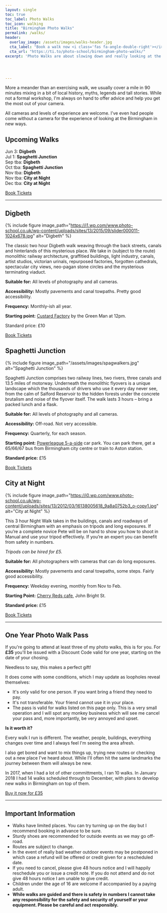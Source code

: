 ```yaml
---
layout: single
toc: true
toc_label: Photo Walks
toc_icon: walking
title: "Birmingham Photo Walks"
permalink: /walks/
header:
  overlay_image: /assets/images/walks-header.jpg
  cta_label: "Book a walk now <i class='fas fa-angle-double-right'></i>"
  cta_url: "https://ti.to/photo-school/birmingham-photo-walks/"
excerpt: 'Photo Walks are about slowing down and really looking at the details of the city while learning from being in a group.'




---
```



More a meander than an exercising walk, we usually cover a mile in 90 minutes mixing in a bit of local history, myths, legends and tall stories. While not a formal workshop, I'm always on hand to offer advice and help you get the most out of your camera.

All cameras and levels of experience are welcome. I've even had people come without a camera for the experience of looking at the Birmingham in new ways.

## Upcoming Walks

Jun 3: <strong>Digbeth</strong><br>
Jul 1: <strong>Spaghetti Junction</strong><br>
Sep tba: <strong>Digbeth</strong><br>
Oct tba: <strong>Spaghetti Junction</strong><br>
Nov tba: <strong>Digbeth</strong><br>
Nov tba: <strong>City at Night</strong><br>
Dec tba: <strong>City at Night</strong>

<p></p><p style="display:none;">Sep 2: <strong>Digbeth</strong><br>
Oct 7: <strong>Spaghetti Junction</strong><br>
Nov 4: <strong>Digbeth</strong><br>
Nov 13: <strong>City at Night</strong><br>
Dec 4: <strong>City at Night</strong></p>

<a href="https://ti.to/photo-school/birmingham-photo-walks" class="btn btn--primary">Book Tickets</a>

* * * 

## Digbeth

{% include figure image_path="https://i1.wp.com/www.photo-school.co.uk/wp-content/uploads/sites/13/2015/09/slider000011-1024x678.jpg" alt="Digbeth" %}

The classic two hour Digbeth walk weaving through the back streets, canals and hinterlands of this mysterious place. We take in (subject to the route) monolithic railway architecture, graffitied buildings, light industry, canals, artist studios, victorian urinals, repurposed factories, forgotten cathedrals, spectacular city views, neo-pagan stone circles and the mysterious terminating viaduct.

**Suitable for:** All levels of photography and all cameras.

**Accessibility:** Mostly pavements and canal towpaths. Pretty good accessibility.

**Frequency:** Monthly-ish all year.

**Starting point:** [Custard Factory](https://en.wikipedia.org/wiki/Custard_Factory) by the Green Man at 12pm.

Standard price: £10

<a href="https://ti.to/photo-school/birmingham-photo-walks" class="btn btn--primary">Book Tickets</a>

## Spaghetti Junction

{% include figure image_path="/assets/images/spagwalkers.jpg" alt="Spaghetti Junction" %}

Spaghetti Junction comprises two railway lines, two rivers, three canals and 13.5 miles of motorway. Underneath the monolithic flyovers is a unique landscape which the thousands of drivers who use it every day never see, from the calm of Salford Reservoir to the hidden forests under the concrete brutalism and noise of the flyover itself. The walk lasts 3 hours – bring a packed lunch and a flask. 

**Suitable for:** All levels of photography and all cameras.

**Accessibility:** Off-road. Not very accessible.

**Frequency:** Quarterly, for each season.

**Starting point:** [Powerleague 5-a-side](http://www.powerleague.co.uk/5-a-side/midlands/birmingham) car park. You can park there, get a 65/66/67 bus from Birmingham city centre or train to Aston station.

**Standard price:** £15

<a href="https://ti.to/photo-school/birmingham-photo-walks" class="btn btn--primary">Book Tickets</a>

## City at Night

{% include figure image_path="https://i0.wp.com/www.photo-school.co.uk/wp-content/uploads/sites/13/2012/03/16138005618_9a8a0752b3_o-copy1.jpg" alt="City at Night" %}

This 3 hour Night Walk takes in the buildings, canals and roadways of central Birmingham with an emphasis on tripods and long exposures. If you’re a complete novice Pete will be on hand to show you how to shoot in Manual and use your tripod effectively. If you’re an expert you can benefit from safety in numbers. 
 
*Tripods can be hired for £5.*

**Suitable for:** All photographers with cameras that can do long exposures.

**Accessibility:** Mostly pavements and canal towpaths, some steps. Fairly good accessibility.

**Frequency:** Weekday evening, monthly from Nov to Feb.

**Starting Point:** [Cherry Reds cafe](https://cherryreds.com/), John Bright St.

**Standard price:** £15

<a href="https://ti.to/photo-school/birmingham-photo-walks" class="btn btn--primary">Book Tickets</a>

*** 


## One Year Photo Walk Pass

If you're going to attend at least three of my photo walks, this is for you. For **£35** you'll be issued with a Discount Code valid for one year, starting on the date of your chosing.

Needless to say, this makes a perfect gift!

It does come with some conditions, which I may update as loopholes reveal themselves:

* It's only valid for one person. If you want bring a friend they need to pay.
* It's not transferable. Your friend cannot use it in your place.
* The pass is valid for walks listed on this page only.
This is a very small operation and I will spot any monkey business which will see me cancel your pass and, more importantly, be very annoyed and upset.

**Is it worth it?**

Every walk I run is different. The weather, people, buildings, everything changes over time and I always feel I'm seeing the area afresh.

I also get bored and want to mix things up, trying new routes or checking out a new place I've heard about. While I'll often hit the same landmarks the journey between them will always be new.

In 2017, when I had a lot of other committments, I ran 10 walks. In January 2018 I had 14 walks scheduled through to December, with plans to develop new walks in Birmingham on top of them.


<a href="https://ti.to/photo-school/birmingham-photo-walks/with/rvgtakykxj4" class="btn btn--primary">Buy it now for £35</a>

***

## Important Information

* Walks have limited places. You can try turning up on the day but I recommend booking in advance to be sure.
* Sturdy shoes are recommended for outside events as we may go off-road.
* Routes are subject to change.
* In the event of really bad weather outdoor events may be postponed in which case a refund will be offered or credit given for a rescheduled date.
* If you need to cancel, please give 48 hours notice and I will happily reschedule you or issue a credit note. If you do not attend and do not give 48 hours notice I am unable to give credit.
* Children under the age of 16 are welcome if accompanied by a paying adult.
* **While walks are guided and there is safety in numbers I cannot take any responsibility for the safety and security of yourself or your equipment. Please be careful and act responsibly.**